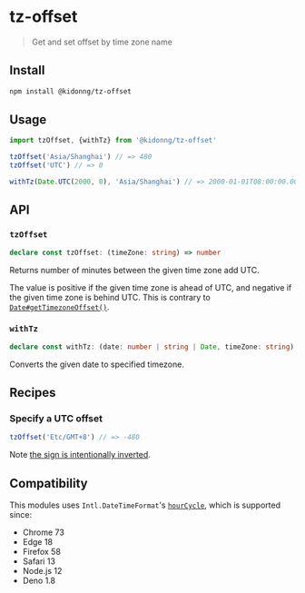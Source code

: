 # tz-offset

> Get and set offset by time zone name

## Install

```sh
npm install @kidonng/tz-offset
```

## Usage

```js
import tzOffset, {withTz} from '@kidonng/tz-offset'

tzOffset('Asia/Shanghai') // => 480
tzOffset('UTC') // => 0

withTz(Date.UTC(2000, 0), 'Asia/Shanghai') // => 2000-01-01T08:00:00.000Z
```

## API

### `tzOffset`

```ts
declare const tzOffset: (timeZone: string) => number
```

Returns number of minutes between the given time zone add UTC.

The value is positive if the given time zone is ahead of UTC, and negative if the given time zone is behind UTC. This is contrary to [`Date#getTimezoneOffset()`](https://developer.mozilla.org/docs/Web/JavaScript/Reference/Global_Objects/Date/getTimezoneOffset#negative_values_and_positive_values).

### `withTz`

<!-- prettier-ignore -->
```ts
declare const withTz: (date: number | string | Date, timeZone: string) => Date
```

Converts the given date to specified timezone.

## Recipes

### Specify a UTC offset

```js
tzOffset('Etc/GMT+8') // => -480
```

Note [the sign is intentionally inverted](https://en.wikipedia.org/wiki/Tz_database#Area).

## Compatibility

This modules uses `Intl.DateTimeFormat`'s [`hourCycle`](https://developer.mozilla.org/docs/Web/JavaScript/Reference/Global_Objects/Intl/DateTimeFormat/DateTimeFormat#hourcycle), which is supported since:

- Chrome 73
- Edge 18
- Firefox 58
- Safari 13
- Node.js 12
- Deno 1.8
